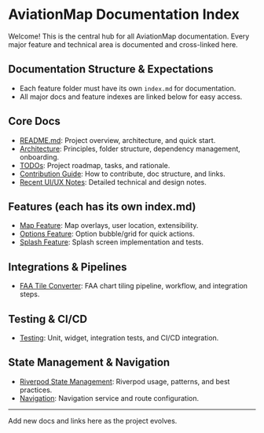 

# AviationMap Documentation Index

Welcome! This is the central hub for all AviationMap documentation. Every major feature and technical area is documented and cross-linked here.

## Documentation Structure & Expectations
- Each feature folder must have its own `index.md` for documentation.
- All major docs and feature indexes are linked below for easy access.

## Core Docs
- [README.md](../README.md): Project overview, architecture, and quick start.
- [Architecture](./architecture.md): Principles, folder structure, dependency management, onboarding.
- [TODOs](./todo.md): Project roadmap, tasks, and rationale.
- [Contribution Guide](./CONTRIBUTING.md): How to contribute, doc structure, and links.
- [Recent UI/UX Notes](./recent_notes.md): Detailed technical and design notes.

## Features (each has its own index.md)
- [Map Feature](../lib/features/map/index.md): Map overlays, user location, extensibility.
- [Options Feature](../lib/features/options/index.md): Option bubble/grid for quick actions.
- [Splash Feature](../lib/features/splash/index.md): Splash screen implementation and tests.

## Integrations & Pipelines
- [FAA Tile Converter](../lib/features/faa_tile_converter/): FAA chart tiling pipeline, workflow, and integration steps.

## Testing & CI/CD
- [Testing](../lib/features/testing/): Unit, widget, integration tests, and CI/CD integration.

## State Management & Navigation
- [Riverpod State Management](../lib/features/riverpod/): Riverpod usage, patterns, and best practices.
- [Navigation](../lib/features/navigation/): Navigation service and route configuration.

---
Add new docs and links here as the project evolves.

